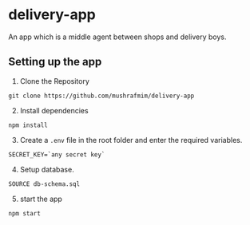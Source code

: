 # delivery-app
An app which is a middle agent between shops and delivery boys.


## Setting up the app

1. Clone the Repository

```
git clone https://github.com/mushrafmim/delivery-app
```

2. Install dependencies
```
npm install
```
3. Create a `.env` file in the root folder and enter the required variables.
```
SECRET_KEY=`any secret key`
```
4. Setup database.
```
SOURCE db-schema.sql
```
5. start the app
```
npm start
```